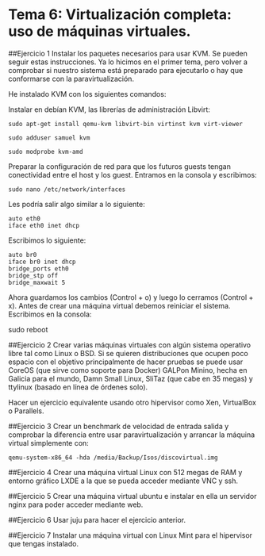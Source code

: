 # Tema 6: Virtualización completa: uso de máquinas virtuales.

##Ejercicio 1
Instalar los paquetes necesarios para usar KVM. Se pueden seguir estas instrucciones. Ya lo hicimos en el primer tema, pero volver a comprobar si nuestro sistema está preparado para ejecutarlo o hay que conformarse con la paravirtualización.

He instalado KVM con los siguientes comandos:

Instalar en debían KVM, las librerías de administración Libvirt:

	sudo apt-get install qemu-kvm libvirt-bin virtinst kvm virt-viewer

	sudo adduser samuel kvm

	sudo modprobe kvm-amd

Preparar la configuración de red para que los futuros guests tengan conectividad entre el host y los guest.
Entramos en la consola y escribimos:

	sudo nano /etc/network/interfaces

Les podría salir algo similar a lo siguiente:

    auto eth0
    iface eth0 inet dhcp

Escribimos lo siguiente:

    auto br0
    iface br0 inet dhcp
    bridge_ports eth0
    bridge_stp off
    bridge_maxwait 5

Ahora guardamos los cambios (Control + o) y luego lo cerramos (Control + x). Antes de crear una máquina virtual debemos reiniciar el sistema. Escribimos en la consola:

sudo reboot


##Ejercicio 2
Crear varias máquinas virtuales con algún sistema operativo libre tal como Linux o BSD. Si se quieren distribuciones que ocupen poco espacio con el objetivo principalmente de hacer pruebas se puede usar CoreOS (que sirve como soporte para Docker) GALPon Minino, hecha en Galicia para el mundo, Damn Small Linux, SliTaz (que cabe en 35 megas) y ttylinux (basado en línea de órdenes solo).

Hacer un ejercicio equivalente usando otro hipervisor como Xen, VirtualBox o Parallels.

##Ejercicio 3
Crear un benchmark de velocidad de entrada salida y comprobar la diferencia entre usar paravirtualización y arrancar la máquina virtual simplemente con:

	qemu-system-x86_64 -hda /media/Backup/Isos/discovirtual.img


##Ejercicio 4
Crear una máquina virtual Linux con 512 megas de RAM y entorno gráfico LXDE a la que se pueda acceder mediante VNC y ssh.

##Ejercicio 5
Crear una máquina virtual ubuntu e instalar en ella un servidor nginx para poder acceder mediante web.

##Ejercicio 6
Usar juju para hacer el ejercicio anterior.

##Ejercicio 7
Instalar una máquina virtual con Linux Mint para el hipervisor que tengas instalado.